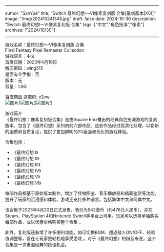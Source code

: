 
---
author: "SanYue"
title: "Switch 最终幻想I～VI像素复刻版 合集[最新版本|XCI]"
image: "/img/202410241545.jpg"
draft: false
date: 2024-10-30
description: "Switch 最终幻想I～VI像素复刻版 合集"
tags: ["中文","角色扮演","像素"]
archives: ["2024/10/30"]

---

游戏名称：最终幻想I～VI像素复刻版 合集   
Final Fantasy  Pixel Remaster Collection    
游戏语言：中文  
首发日期：2023年4月19日  
解压密码：wing515  
是否有金手指：否  
版本：无   
容量：1.9G

[百度网盘](https://pan.baidu.com/s/11AiqbOaXZ2FhP9myUxUyVw) 提取码: v2vw  
![图片1](/img/scbtvp.jpg)![图片2](/img/scbtvr.jpg)![图片3](/img/scbtvq.jpg)  

游戏简介  
《最终幻想：像素复刻版合集》是由Square Enix推出的经典角色扮演游戏的复刻版本，包含了《最终幻想》系列的前六部作品。这些作品经过高清化处理，以崭新的画质和音质复活，提供了更加鲜明的2D画面和优化的游戏体验。

合集包括：
- 《最终幻想 I》
- 《最终幻想 II》
- 《最终幻想 III》
- 《最终幻想 IV》
- 《最终幻想 V》
- 《最终幻想 VI》

每部作品都基于原始版本制作，增加了怪物图鉴、音乐播放器和插画鉴赏等功能，提升了玩家的沉浸感和体验。游戏还支持多种语言，包括繁体中文和简体中文。

该合集于2023年4月20日正式发售，售价为542港币（约476元人民币），并在Steam、PlayStation 4和Nintendo Switch等平台上可用。玩家可以选择单独购买每部作品，或以优惠价格购买整个合集 。

此外，复刻版还新增了许多便利功能，如可切换BGM、遭遇敌人ON/OFF、经验值调整等，旨在让玩家更轻松地享受游戏 。对于《最终幻想》的粉丝来说，这个合集是一次重温经典的绝佳机会。
